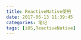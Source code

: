 ```yaml
---
title: ReactiveNative使用
date: 2017-06-13 11:39:45
categories: 笔记
tags: [iOS,ReactiveNative]
---
```


